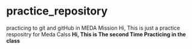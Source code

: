 # practice_repository
practicing to git and gitHub in MEDA Mission 
Hi, This is just a practice respositry for Meda Calss <b>
Hi, This is The second Time Practicing in the class

